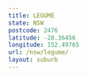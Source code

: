 ```yaml
---
title: LEGUME
state: NSW
postcode: 2476
latitude: -28.36456
longitude: 152.49765
url: /nsw/legume/
layout: suburb
---
```

